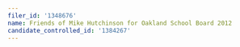 ```yaml
---
filer_id: '1348676'
name: Friends of Mike Hutchinson for Oakland School Board 2012
candidate_controlled_id: '1384267'
---
```

